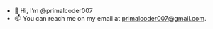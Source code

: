 - 👋 Hi, I’m @primalcoder007
- 📫 You can reach me on my email at primalcoder007@gmail.com.

<!---
primalcoder007/primalcoder007 is a ✨ special ✨ repository because its `README.md` (this file) appears on your GitHub profile.
You can click the Preview link to take a look at your changes.
--->
